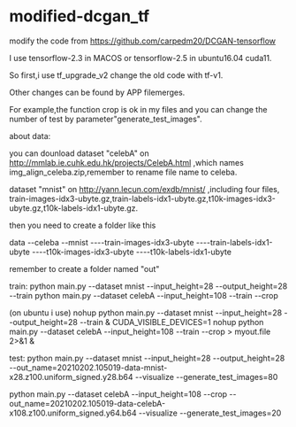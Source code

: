 # modified-dcgan_tf
modify the code from https://github.com/carpedm20/DCGAN-tensorflow




I use tensorflow-2.3 in MACOS or tensorflow-2.5 in ubuntu16.04 cuda11.

So first,i use tf_upgrade_v2 change the old code with tf-v1.





Other changes can be found by APP filemerges.

For example,the function crop is ok in my files and you can change the number of test by parameter"generate_test_images".





about data:

you can dounload dataset "celebA" on http://mmlab.ie.cuhk.edu.hk/projects/CelebA.html ,which names img_align_celeba.zip,remember to rename file name to celeba.

dataset "mnist" on http://yann.lecun.com/exdb/mnist/ ,including four files, train-images-idx3-ubyte.gz,train-labels-idx1-ubyte.gz,t10k-images-idx3-ubyte.gz,t10k-labels-idx1-ubyte.gz.

then you need to create a folder like this 

data
--celeba
--mnist
----train-images-idx3-ubyte
----train-labels-idx1-ubyte
----t10k-images-idx3-ubyte
----t10k-labels-idx1-ubyte


remember to create a folder named "out"






train:
python main.py --dataset mnist --input_height=28 --output_height=28 --train
python main.py --dataset celebA --input_height=108 --train --crop


(on ubuntu i use)
nohup python main.py --dataset mnist --input_height=28 --output_height=28 --train &
CUDA_VISIBLE_DEVICES=1 nohup python main.py --dataset celebA --input_height=108 --train --crop > myout.file 2>&1 &




test:
python main.py --dataset mnist --input_height=28 --output_height=28 --out_name=20210202.105019-data-mnist-x28.z100.uniform_signed.y28.b64 --visualize --generate_test_images=80

python main.py --dataset celebA --input_height=108 --crop --out_name=20210202.105019-data-celebA-x108.z100.uniform_signed.y64.b64 --visualize --generate_test_images=20











